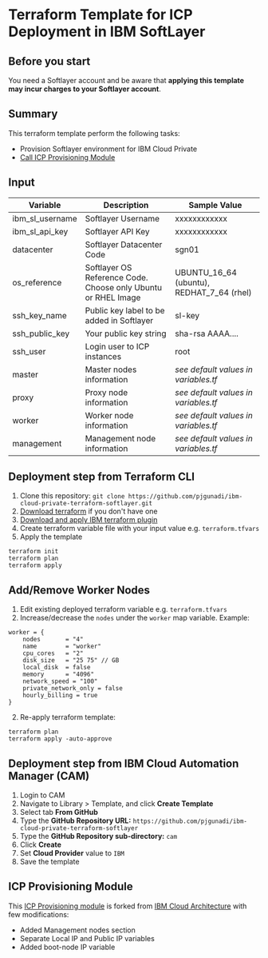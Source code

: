 # Terraform Template for ICP Deployment in IBM SoftLayer

## Before you start
You need a Softlayer account and be aware that **applying this template may incur charges to your Softlayer account**.

## Summary
This terraform template perform the following tasks:
- Provision Softlayer environment for IBM Cloud Private
- [Call ICP Provisioning Module](https://github.com/pjgunadi/terraform-module-icp-deploy)

## Input
| Variable      | Description    | Sample Value |
| ------------- | -------------- | ------------ |
| ibm_sl_username    | Softlayer Username  | xxxxxxxxxxxx |
| ibm_sl_api_key    | Softlayer API Key | xxxxxxxxxxxx |
| datacenter        | Softlayer Datacenter Code     | sgn01 |
| os_reference      | Softlayer OS Reference Code. Choose only Ubuntu or RHEL Image | UBUNTU_16_64 (ubuntu), REDHAT_7_64 (rhel) |
| ssh_key_name | Public key label to be added in Softlayer | sl-key |
| ssh_public_key | Your public key string | sha-rsa AAAA.... |
| ssh_user | Login user to ICP instances | root |
| master | Master nodes information | *see default values in variables.tf* |
| proxy | Proxy node information | *see default values in variables.tf* |
| worker | Worker node information | *see default values in variables.tf* |
| management | Management node information | *see default values in variables.tf* |

## Deployment step from Terraform CLI
1. Clone this repository: `git clone https://github.com/pjgunadi/ibm-cloud-private-terraform-softlayer.git`
2. [Download terraform](https://www.terraform.io/) if you don't have one
3. [Download and apply IBM terraform plugin](https://github.com/IBM-Cloud/terraform-provider-ibm/releases)
4. Create terraform variable file with your input value e.g. `terraform.tfvars`
5. Apply the template
```
terraform init
terraform plan
terraform apply
```
## Add/Remove Worker Nodes
1. Edit existing deployed terraform variable e.g. `terraform.tfvars`
2. Increase/decrease the `nodes` under the `worker` map variable. Example:
```
worker = {
    nodes       = "4"
    name        = "worker"
    cpu_cores   = "2"
    disk_size   = "25 75" // GB
    local_disk  = false
    memory      = "4096"
    network_speed = "100"
    private_network_only = false
    hourly_billing = true
}
```
2. Re-apply terraform template:
```
terraform plan
terraform apply -auto-approve
```

## Deployment step from IBM Cloud Automation Manager (CAM)
1. Login to CAM
2. Navigate to Library > Template, and click **Create Template**
3. Select tab **From GitHub**
4. Type the **GitHub Repository URL:** `https://github.com/pjgunadi/ibm-cloud-private-terraform-softlayer`
5. Type the **GitHub Repository sub-directory:** `cam`
6. Click **Create**
7. Set **Cloud Provider** value to `IBM`
8. Save the template

## ICP Provisioning Module
This [ICP Provisioning module](https://github.com/pjgunadi/terraform-module-icp-deploy) is forked from [IBM Cloud Architecture](https://github.com/ibm-cloud-architecture/terraform-module-icp-deploy)
with few modifications:
- Added Management nodes section
- Separate Local IP and Public IP variables
- Added boot-node IP variable

